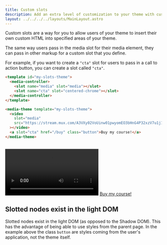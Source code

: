 ```yaml
---
title: Custom slots
description: Add an extra level of customization to your theme with custom slots
layout: ../../../../layouts/MainLayout.astro
---
```


Custom slots are a way for you to allow users of your theme to insert their
own custom HTML into specified areas of your theme.

The same way users pass in the media slot for their media element, they can pass in
other markup for a custom slot that you define.

For example, if you want to create a `"cta"` slot for users to pass in a call to
action button, you can create a slot called `"cta"`.

```html
<template id="my-slots-theme">
  <media-controller>
    <slot name="media" slot="media"></slot>
    <slot name="cta" slot="centered-chrome"></slot>
  </media-controller>
</template>

<media-theme template="my-slots-theme">
  <video
    slot="media"
    src="https://stream.mux.com/A3VXy02VoUinw01pwyomEO3bHnG4P32xzV7u1j1FSzjNg/high.mp4"
  ></video>
  <a slot="cta" href="/buy" class="button">Buy my course!</a>
</media-theme>
```

<br>

<template id="my-slots-theme">
  <media-controller>
    <slot name="media" slot="media"></slot>
    <slot name="cta" slot="centered-chrome"></slot>
  </media-controller>
</template>

<media-theme template="my-slots-theme">
  <video
    slot="media"
    src="https://stream.mux.com/A3VXy02VoUinw01pwyomEO3bHnG4P32xzV7u1j1FSzjNg/high.mp4"
  ></video>
  <a slot="cta" href="/buy" class="button">Buy my course!</a>
</media-theme>

## Slotted nodes exist in the light DOM

Slotted nodes exist in the light DOM (as opposed to the Shadow DOM). 
This has the advantage of being able to use styles from the parent page. 
In the example above the class `button` are styles coming from the user's application, 
not the theme itself.
